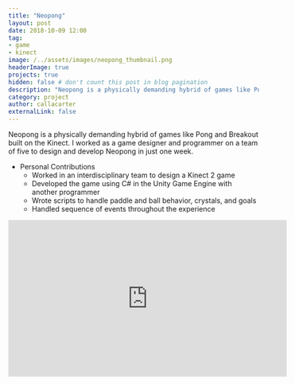```yaml
---
title: "Neopong"
layout: post
date: 2018-10-09 12:00
tag: 
- game
- kinect
image: /../assets/images/neopong_thumbnail.png
headerImage: true
projects: true
hidden: false # don't count this post in blog pagination
description: "Neopong is a physically demanding hybrid of games like Pong and Breakout built on the Kinect."
category: project
author: callacarter
externalLink: false
---
```


Neopong is a physically demanding hybrid of games like Pong and Breakout built on the Kinect. I worked as a game designer and programmer on a team of five to design and develop Neopong in just one week. 

* Personal Contributions
	* Worked in an interdisciplinary team to design a Kinect 2 game
	* Developed the game using C# in the Unity Game Engine with another programmer
	* Wrote scripts to handle paddle and ball behavior, crystals, and goals
	* Handled sequence of events throughout the experience

<dl>
	<iframe width="560" height="315" src="https://www.youtube.com/embed/PH9Kc142aY8" frameborder="0" allow="autoplay; encrypted-media" allowfullscreen></iframe>
</dl>